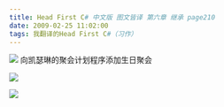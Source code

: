 ```yaml
---
title: Head First C# 中文版 图文皆译 第六章 继承 page210
date: 2009-02-25 11:02:00
tags: 我翻译的Head First C#（习作）
---
```

![](https://p-blog.csdn.net/images/p_blog_csdn_net/cuipengfei1/EntryImages/20090225/2009-02-25_10-47-21.jpg) 向凯瑟琳的聚会计划程序添加生日聚会

![](https://p-blog.csdn.net/images/p_blog_csdn_net/cuipengfei1/EntryImages/20090225/2009-02-25_10-48-14.jpg)

![](https://p-blog.csdn.net/images/p_blog_csdn_net/cuipengfei1/EntryImages/20090225/2009-02-25_10-48-45.jpg)



